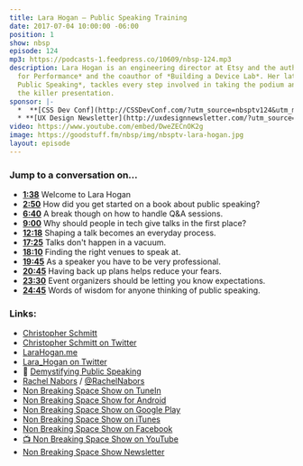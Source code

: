 ```yaml
---
title: Lara Hogan — Public Speaking Training
date: 2017-07-04 10:00:00 -06:00
position: 1
show: nbsp
episode: 124
mp3: https://podcasts-1.feedpress.co/10609/nbsp-124.mp3
description: Lara Hogan is an engineering director at Etsy and the author of *Designing
  for Performance* and the coauthor of *Building a Device Lab*. Her latest book, *Demystifying
  Public Speaking*, tackles every step involved in taking the podium and delivering
  the killer presentation.
sponsor: |-
  *  **[CSS Dev Conf](http://CSSDevConf.com/?utm_source=nbsptv124&utm_medium=podcast&utm_campaign=cssdevconf2017)** — Conference dedicated to CSS and its super friend technologies like JavaScript, Sass, npm, and more. A limited supply of Early Bird Tickets now on sale. [Register now!](http://CSSDevConf.com/?utm_source=nbsptv124&utm_medium=podcast&utm_campaign=cssdevconf2017)
  * **[UX Design Newsletter](http://uxdesignnewsletter.com/?utm_source=nbsptv124&utm_medium=podcast&utm_campaign=uxdesignnewsletter)** — A weekly free newsletter containing a collection of tutorials, articles, and videos about front-end design and development, plus tips on how to bring better engagement to the multi-device world curated by Christopher Schmitt. [Sign up now!](http://uxdesignnewsletter.com/?utm_source=nbsptv124&utm_medium=podcast&utm_campaign=uxdesignnewsletter)
video: https://www.youtube.com/embed/DweZECnOK2g
image: https://goodstuff.fm/nbsp/img/nbsptv-lara-hogan.jpg
layout: episode
---
```


### Jump to a conversation on...

* **[1:38](https://goodstuff.fm/nbsp/124#t=1:38)** Welcome to Lara Hogan
* **[2:50](https://goodstuff.fm/nbsp/124#t=2:50)** How did you get started on a book about public speaking?
* **[6:40](https://goodstuff.fm/nbsp/124#t=6:40)** A break though on how to handle Q&A sessions.
* **[9:00](https://goodstuff.fm/nbsp/124#t=9:00)** Why should people in tech give talks in the first place?
* **[12:18](https://goodstuff.fm/nbsp/124#t=12:18)** Shaping a talk becomes an everyday process.
* **[17:25](https://goodstuff.fm/nbsp/124#t=17:25)** Talks don't happen in a vacuum.
* **[18:10](https://goodstuff.fm/nbsp/124#t=18:10)** Finding the right venues to speak at.
* **[19:45](https://goodstuff.fm/nbsp/124#t=19:45)** As a speaker you have to be very professional.
* **[20:45](https://goodstuff.fm/nbsp/124#t=20:45)** Having back up plans helps reduce your fears.
* **[23:30](https://goodstuff.fm/nbsp/124#t=23:30)** Event organizers should be letting you know expectations.
* **[24:45](https://goodstuff.fm/nbsp/124#t=24:45)** Words of wisdom for anyone thinking of public speaking.


### Links:

* [Christopher Schmitt](http://Christopher.org)
* [Christopher Schmitt on Twitter](https://twitter.com/teleject)
* [LaraHogan.me](http://larahogan.me)
* [Lara_Hogan on Twitter](https://twitter.com/lara_hogan)
* 📘 [Demystifying Public Speaking](https://abookapart.com/products/demystifying-public-speaking)
* [Rachel Nabors](http://rachelnabors.com) / [@RachelNabors](https://twitter.com/rachelnabors)
* [Non Breaking Space Show on TuneIn](http://tunein.com/radio/Non-Breaking-Space-Show-p885155/)
* [Non Breaking Space Show for Android](http://subscribeonandroid.com/feeds.goodstuff.fm/nbsp)
* [Non Breaking Space Show on Google Play](https://playmusic.app.goo.gl/?ibi=com.google.PlayMusic&isi=691797987&ius=googleplaymusic&link=https://play.google.com/music/m/Iw5ik6iwalo5vmda5rqyrotdney?t%3DNon_Breaking_Space_Show%26pcampaignid%3DMKT-na-all-co-pr-mu-pod-16)
* [Non Breaking Space Show on iTunes](https://itunes.apple.com/ca/podcast/non-breaking-space-show/id507162981?mt=2&ign-mpt=uo%3D4)
* [Non Breaking Space Show on Facebook](https://www.facebook.com/nbsptv)
* [📺 Non Breaking Space Show on YouTube](https://www.youtube.com/channel/UC--mqA75V3CM8hxId0l7e_g?sub_confirmation=1)
* [Non Breaking Space Show Newsletter](http://newsletter.nonbreakingspace.tv/)
